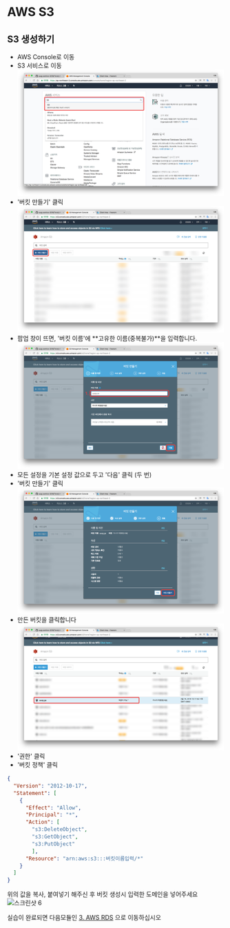 # AWS S3

## S3 생성하기
- AWS Console로 이동
- S3 서비스로 이동
![스크린샷 1](./images/screenshot-2018-02-18-PM-10.17.26.png)
- '버킷 만들기' 클릭
![스크린샷 2](./images/screenshot-2018-02-18-PM-10.17.30.png)
- 팝업 창이 뜨면, '버킷 이름'에 **고유한 이름(중복불가)**을 입력합니다.
![스크린샷 3](./images/screenshot-2018-02-18-PM-10.17.37.png)
- 모든 설정을 기본 설정 값으로 두고 '다음' 클릭 (두 번)
- '버킷 만들기' 클릭
![스크린샷 4](./images/screenshot-2018-02-18-PM-10.17.48.png)
- 만든 버킷을 클릭합니다
![스크린샷 5](./images/screenshot-2018-02-18-PM-10.19.22.png)
- '권한' 클릭  
- '버킷 정책' 클릭

```json
{
  "Version": "2012-10-17",
  "Statement": [
    {
      "Effect": "Allow",
      "Principal": "*",
      "Action": [
        "s3:DeleteObject",
        "s3:GetObject",
        "s3:PutObject"
        ],
      "Resource": "arn:aws:s3:::버킷이름입력/*"
    }
  ]
}
```

위의 값을 복사, 붙여넣기 해주신 후 버킷 생성시 입력한 도메인을 넣어주세요
![스크린샷 6](./images/screenshot-2018-02-18-PM-10.31.14.png)


실습이 완료되면 다음모듈인 [3. AWS RDS](../3_RDS) 으로 이동하십시오